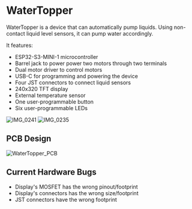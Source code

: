 # WaterTopper
WaterTopper is a device that can automatically pump liquids. Using non-contact liquid level sensors, it can pump water accordingly.

It features:
- ESP32-S3-MINI-1 microcontroller
- Barrel jack to power power two motors through two terminals
- Dual motor driver to control motors
- USB-C for programming and powering the device
- Four JST connectors to connect liquid sensors
- 240x320 TFT display
- External temperature sensor
- One user-programmable button
- Six user-programmable LEDs


![IMG_0241](https://user-images.githubusercontent.com/72418944/205477068-9439e28f-1158-4867-ad9a-fe9de69605c1.jpg)
![IMG_0235](https://user-images.githubusercontent.com/72418944/205477069-3d43ea35-3700-4f9d-aafb-d7724ca3b044.jpg)

## PCB Design
![WaterTopper_PCB](https://user-images.githubusercontent.com/72418944/205479946-f8833daf-5e31-4c20-9de8-8b1ced99e3dd.png)

## Current Hardware Bugs
- Display's MOSFET has the wrong pinout/footprint
- Display's connectors has the wrong size/footprint
- JST connectors have the wrong footprint
